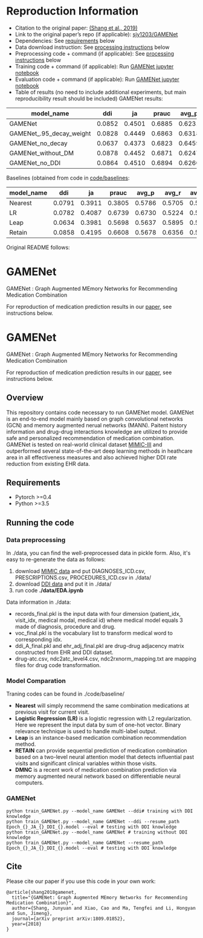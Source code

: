 # Reproduction Information
- Citation to the original paper: [(Shang et al., 2019)](https://arxiv.org/abs/1809.01852)
- Link to the original paper’s repo (if applicable): [sjy1203/GAMENet](https://github.com/sjy1203/GAMENet)
- Dependencies: See [requirements](#requirements) below
- Data download instruction: See [processing instructions](#running-the-code) below 
- Preprocessing code + command (if applicable): See [processing instructions](#running-the-code) below
- Training code + command (if applicable): Run [GAMENet jupyter notebook](GAMENet.ipynb)
- Evaluation code + command (if applicable): Run [GAMENet jupyter notebook](GAMENet.ipynb)
- Table of results (no need to include additional experiments, but main reproducibility result should be included)
GAMENet results:

| model_name               | ddi    | ja     | prauc  | avg_p  | avg_r  | avg_f1 |
|--------------------------|--------|--------|--------|--------|--------|--------|
| GAMENet                  | 0.0852 | 0.4501 | 0.6885 | 0.6231 | 0.6277 | 0.6072 |
| GAMENet_.95_decay_weight | 0.0828 | 0.4449 | 0.6863 | 0.6318 | 0.6103 | 0.6026 |
| GAMENet_no_decay         | 0.0637 | 0.4373 | 0.6823 | 0.6459 | 0.5852 | 0.5955 |
| GAMENet_without_DM       | 0.0878 | 0.4452 | 0.6871 | 0.6247 | 0.6191 | 0.6030 |
| GAMENet_no_DDI           | 0.0864 | 0.4510 | 0.6894 | 0.6260 | 0.6274 | 0.6081 |

Baselines (obtained from code in [code/baselines](code/baselines):

| model_name | ddi    | ja     | prauc  | avg_p  | avg_r  | avg_f1 |
|------------|--------|--------|--------|--------|--------|--------|
| Nearest    | 0.0791 | 0.3911 | 0.3805 | 0.5786 | 0.5705 | 0.5465 |
| LR         | 0.0782 | 0.4087 | 0.6739 | 0.6730 | 0.5224 | 0.5669 |
| Leap       | 0.0634 | 0.3981 | 0.5698 | 0.5637 | 0.5895 | 0.5559 |
| Retain     | 0.0858 | 0.4195 | 0.6608 | 0.5678 | 0.6356 | 0.5805 |


Original README follows:

# GAMENet
GAMENet : Graph Augmented MEmory Networks for Recommending Medication Combination

For reproduction of medication prediction results in our [paper](https://arxiv.org/abs/1809.01852), see instructions below.
# GAMENet
GAMENet : Graph Augmented MEmory Networks for Recommending Medication Combination

For reproduction of medication prediction results in our [paper](https://arxiv.org/abs/1809.01852), see instructions below.

## Overview
This repository contains code necessary to run GAMENet model. GAMENet is an end-to-end model mainly based on graph convolutional networks (GCN) and memory augmented nerual networks (MANN). Paitent history information and drug-drug interactions knowledge are utilized to provide safe and personalized recommendation of medication combination. GAMENet is tested on real-world clinical dataset [MIMIC-III](https://mimic.physionet.org/) and outperformed several state-of-the-art deep learning methods in heathcare area in all effectiveness measures and also achieved higher DDI rate reduction from existing EHR data.


## Requirements
- Pytorch >=0.4
- Python >=3.5


## Running the code
### Data preprocessing
In ./data, you can find the well-preprocessed data in pickle form. Also, it's easy to re-generate the data as follows:
1.  download [MIMIC data](https://mimic.physionet.org/gettingstarted/dbsetup/) and put DIAGNOSES_ICD.csv, PRESCRIPTIONS.csv, PROCEDURES_ICD.csv in ./data/
2.  download [DDI data](https://www.dropbox.com/s/8os4pd2zmp2jemd/drug-DDI.csv?dl=0) and put it in ./data/
3.  run code **./data/EDA.ipynb**

Data information in ./data:
  - records_final.pkl is the input data with four dimension (patient_idx, visit_idx, medical modal, medical id) where medical model equals 3 made of diagnosis, procedure and drug.
  - voc_final.pkl is the vocabulary list to transform medical word to corresponding idx.
  - ddi_A_final.pkl and ehr_adj_final.pkl are drug-drug adjacency matrix constructed from EHR and DDI dataset.
  - drug-atc.csv, ndc2atc_level4.csv, ndc2rxnorm_mapping.txt are mapping files for drug code transformation.
  
  
### Model Comparation
 Traning codes can be found in ./code/baseline/
 
 - **Nearest** will simply recommend the same combination medications at previous visit for current visit.
 - **Logistic Regression (LR)** is a logistic regression with L2 regularization. Here we represent the input data by sum of one-hot vector. Binary relevance technique is used to handle multi-label output.
 - **Leap** is an instance-based medication combination recommendation method.
 - **RETAIN** can provide sequential prediction of medication combination based on a two-level neural attention model that detects influential past visits and significant clinical variables within those visits.
 - **DMNC** is a recent work of medication combination prediction via memory augmented neural network based on differentiable neural computers. 
 
 
 ### GAMENet
 ```
 python train_GAMENet.py --model_name GAMENet --ddi# training with DDI knowledge
 python train_GAMENet.py --model_name GAMENet --ddi --resume_path Epoch_{}_JA_{}_DDI_{}.model --eval # testing with DDI knowledge
 python train_GAMENet.py --model_name GAMENet # training without DDI knowledge
 python train_GAMENet.py --model_name GAMENet --resume_path Epoch_{}_JA_{}_DDI_{}.model --eval # testing with DDI knowledge
 ```
 
## Cite 

Please cite our paper if you use this code in your own work:

```
@article{shang2018gamenet,
  title="{GAMENet: Graph Augmented MEmory Networks for Recommending Medication Combination}",
  author={Shang, Junyuan and Xiao, Cao and Ma, Tengfei and Li, Hongyan and Sun, Jimeng},
  journal={arXiv preprint arXiv:1809.01852},
  year={2018}
}
```
